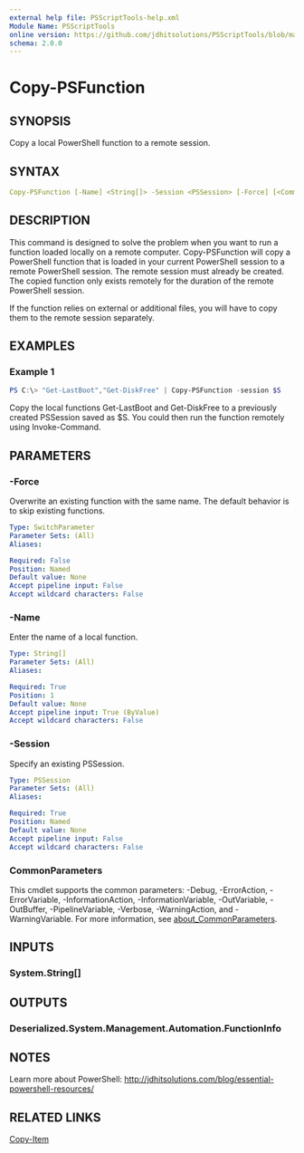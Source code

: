```yaml
---
external help file: PSScriptTools-help.xml
Module Name: PSScriptTools
online version: https://github.com/jdhitsolutions/PSScriptTools/blob/master/docs/Copy-PSFunction.md
schema: 2.0.0
---
```


# Copy-PSFunction

## SYNOPSIS

Copy a local PowerShell function to a remote session.

## SYNTAX

```yaml
Copy-PSFunction [-Name] <String[]> -Session <PSSession> [-Force] [<CommonParameters>]
```

## DESCRIPTION

This command is designed to solve the problem when you want to run a function loaded locally on a remote computer. Copy-PSFunction will copy a PowerShell function that is loaded in your current PowerShell session to a remote PowerShell session. The remote session must already be created. The copied function only exists remotely for the duration of the remote PowerShell session.

If the function relies on external or additional files, you will have to copy them to the remote session separately.

## EXAMPLES

### Example 1

```powershell
PS C:\> "Get-LastBoot","Get-DiskFree" | Copy-PSFunction -session $S
```

Copy the local functions Get-LastBoot and Get-DiskFree to a previously created PSSession saved as $S. You could then run the function remotely using Invoke-Command.

## PARAMETERS

### -Force

Overwrite an existing function with the same name. The default behavior is to skip existing functions.

```yaml
Type: SwitchParameter
Parameter Sets: (All)
Aliases:

Required: False
Position: Named
Default value: None
Accept pipeline input: False
Accept wildcard characters: False
```

### -Name

Enter the name of a local function.

```yaml
Type: String[]
Parameter Sets: (All)
Aliases:

Required: True
Position: 1
Default value: None
Accept pipeline input: True (ByValue)
Accept wildcard characters: False
```

### -Session

Specify an existing PSSession.

```yaml
Type: PSSession
Parameter Sets: (All)
Aliases:

Required: True
Position: Named
Default value: None
Accept pipeline input: False
Accept wildcard characters: False
```

### CommonParameters

This cmdlet supports the common parameters: -Debug, -ErrorAction, -ErrorVariable, -InformationAction, -InformationVariable, -OutVariable, -OutBuffer, -PipelineVariable, -Verbose, -WarningAction, and -WarningVariable. For more information, see [about_CommonParameters](http://go.microsoft.com/fwlink/?LinkID=113216).

## INPUTS

### System.String[]

## OUTPUTS

### Deserialized.System.Management.Automation.FunctionInfo

## NOTES

Learn more about PowerShell: http://jdhitsolutions.com/blog/essential-powershell-resources/

## RELATED LINKS

[Copy-Item]()
